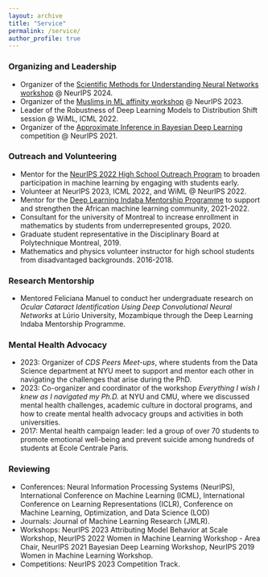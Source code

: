 ```yaml
---
layout: archive
title: "Service"
permalink: /service/
author_profile: true
---
```


### Organizing and Leadership 

- Organizer of the [Scientific Methods for Understanding Neural Networks workshop](https://scienceofdlworkshop.github.io/) @ NeurIPS 2024. 
- Organizer of the [Muslims in ML affinity workshop](http://www.musiml.org/) @ NeurIPS 2023.
- Leader of the Robustness of Deep Learning Models to Distribution Shift session @ WiML, ICML 2022. 
- Organizer of the [Approximate Inference in Bayesian Deep Learning](https://izmailovpavel.github.io/neurips_bdl_competition/) competition @ NeurIPS 2021.

### Outreach and Volunteering

- Mentor for the [NeurIPS 2022 High School Outreach Program](https://blog.neurips.cc/2022/09/27/announcing-the-neurips-2022-high-school-outreach-program/) to broaden participation in machine learning by engaging with students early.
- Volunteer at NeurIPS 2023, ICML 2022, and WiML @ NeurIPS 2022. 
- Mentor for the [Deep Learning Indaba Mentorship Programme](https://deeplearningindaba.com/mentorship/) to support and strengthen the African machine learning community, 2021-2022. 
- Consultant for the university of Montreal to increase enrollment in mathematics by students from underrepresented groups, 2020. 
- Graduate student representative in the Disciplinary Board at Polytechnique Montreal, 2019. 
- Mathematics and physics volunteer instructor for high school students from disadvantaged backgrounds. 2016-2018. 

### Research Mentorship

- Mentored Feliciana Manuel to conduct her undergraduate research on _Ocular Cataract Identification Using Deep Convolutional Neural Networks_ at Lúrio University, Mozambique through the Deep Learning Indaba Mentorship Programme. 

### Mental Health Advocacy

- 2023: Organizer of _CDS Peers Meet-ups_, where students from the Data Science department at NYU meet to support and mentor each other in navigating the challenges that arise during the PhD. 
- 2023: Co-organizer and coordinator of the workshop _Everything I wish I knew as I navigated my Ph.D._ at NYU and CMU, where we discussed mental health challenges, academic culture in doctoral programs, and how to create mental health advocacy groups and activities in both universities.
- 2017: Mental health campaign leader: led a group of  over 70 students to promote emotional well-being and prevent suicide among hundreds of students at Ecole Centrale Paris. 

### Reviewing

- Conferences: Neural Information Processing Systems (NeurIPS), International Conference on Machine Learning (ICML), International Conference on Learning Representations (ICLR), Conference on Machine Learning, Optimization, and Data Science (LOD)
- Journals: Journal of Machine Learning Research (JMLR).
- Workshops: NeurIPS 2023 Attributing Model Behavior at Scale Workshop, NeurIPS 2022 Women in Machine Learning Workshop - Area Chair, NeurIPS 2021 Bayesian Deep Learning Workshop, NeurIPS 2019 Women in Machine Learning Workshop.
- Competitions: NeurIPS 2023 Competition Track.
